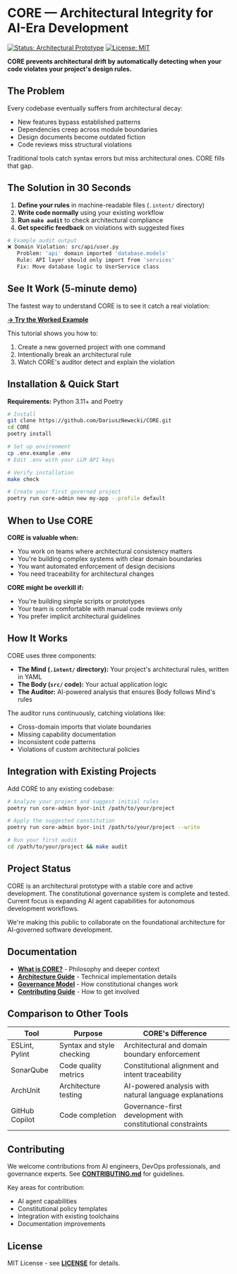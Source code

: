 # CORE — Architectural Integrity for AI-Era Development

[![Status: Architectural Prototype](https://img.shields.io/badge/status-architectural%20prototype-blue.svg)](#project-status)
[![License: MIT](https://img.shields.io/badge/License-MIT-yellow.svg)](LICENSE)

**CORE prevents architectural drift by automatically detecting when your code violates your project's design rules.**

## The Problem

Every codebase eventually suffers from architectural decay:
- New features bypass established patterns
- Dependencies creep across module boundaries  
- Design documents become outdated fiction
- Code reviews miss structural violations

Traditional tools catch syntax errors but miss architectural ones. CORE fills that gap.

## The Solution in 30 Seconds

1. **Define your rules** in machine-readable files (`.intent/` directory)
2. **Write code normally** using your existing workflow
3. **Run `make audit`** to check architectural compliance
4. **Get specific feedback** on violations with suggested fixes

```bash
# Example audit output
❌ Domain Violation: src/api/user.py
   Problem: 'api' domain imported 'database.models' 
   Rule: API layer should only import from 'services'
   Fix: Move database logic to UserService class
```

## See It Work (5-minute demo)

The fastest way to understand CORE is to see it catch a real violation:

**[→ Try the Worked Example](docs/09_WORKED_EXAMPLE.md)**

This tutorial shows you how to:
1. Create a new governed project with one command
2. Intentionally break an architectural rule  
3. Watch CORE's auditor detect and explain the violation

## Installation & Quick Start

**Requirements:** Python 3.11+ and Poetry

```bash
# Install
git clone https://github.com/DariuszNewecki/CORE.git
cd CORE
poetry install

# Set up environment
cp .env.example .env
# Edit .env with your LLM API keys

# Verify installation
make check

# Create your first governed project
poetry run core-admin new my-app --profile default
```

## When to Use CORE

**CORE is valuable when:**
- You work on teams where architectural consistency matters
- You're building complex systems with clear domain boundaries
- You want automated enforcement of design decisions
- You need traceability for architectural changes

**CORE might be overkill if:**
- You're building simple scripts or prototypes
- Your team is comfortable with manual code reviews only
- You prefer implicit architectural guidelines

## How It Works

CORE uses three components:

- **The Mind (`.intent/` directory):** Your project's architectural rules, written in YAML
- **The Body (`src/` code):** Your actual application logic
- **The Auditor:** AI-powered analysis that ensures Body follows Mind's rules

The auditor runs continuously, catching violations like:
- Cross-domain imports that violate boundaries
- Missing capability documentation
- Inconsistent code patterns
- Violations of custom architectural policies

## Integration with Existing Projects

Add CORE to any existing codebase:

```bash
# Analyze your project and suggest initial rules
poetry run core-admin byor-init /path/to/your/project

# Apply the suggested constitution  
poetry run core-admin byor-init /path/to/your/project --write

# Run your first audit
cd /path/to/your/project && make audit
```

## Project Status

CORE is an architectural prototype with a stable core and active development. The constitutional governance system is complete and tested. Current focus is expanding AI agent capabilities for autonomous development workflows.

We're making this public to collaborate on the foundational architecture for AI-governed software development.

## Documentation

- **[What is CORE?](docs/00_WHAT_IS_CORE.md)** - Philosophy and deeper context
- **[Architecture Guide](docs/02_ARCHITECTURE.md)** - Technical implementation details  
- **[Governance Model](docs/03_GOVERNANCE.md)** - How constitutional changes work
- **[Contributing Guide](CONTRIBUTING.md)** - How to get involved

## Comparison to Other Tools

| Tool | Purpose | CORE's Difference |
|------|---------|-------------------|
| ESLint, Pylint | Syntax and style checking | Architectural and domain boundary enforcement |
| SonarQube | Code quality metrics | Constitutional alignment and intent traceability |
| ArchUnit | Architecture testing | AI-powered analysis with natural language explanations |
| GitHub Copilot | Code completion | Governance-first development with constitutional constraints |

## Contributing

We welcome contributions from AI engineers, DevOps professionals, and governance experts. See **[CONTRIBUTING.md](CONTRIBUTING.md)** for guidelines.

Key areas for contribution:
- AI agent capabilities
- Constitutional policy templates
- Integration with existing toolchains
- Documentation improvements

## License

MIT License - see **[LICENSE](LICENSE)** for details.